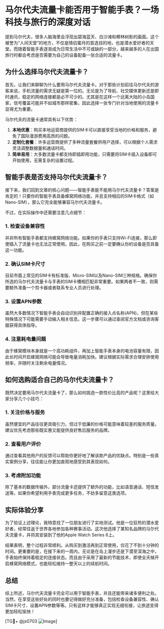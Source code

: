 # 马尔代夫流量卡能否用于智能手表？一场科技与旅行的深度对话

提到马尔代夫，很多人脑海里会浮现出碧海蓝天、白沙滩和椰林树影的画面。这个被誉为“人间天堂”的地方，不仅是情侣蜜月的首选目的地，也是潜水爱好者的天堂。而随着智能手表逐渐成为日常生活中不可或缺的一部分，越来越多的人在出国旅行时都会考虑是否需要为自己的设备配备一张合适的流量卡。

## 为什么选择马尔代夫流量卡？

首先，让我们来聊聊为什么要用马尔代夫流量卡。对于那些计划前往马尔代夫的游客来说，手机流量的需求无疑是第一位的。无论是为了导航、社交媒体更新还是即时通讯，稳定的网络连接都是必不可少的。尤其是在这样一个远离大陆的小岛国家，信号覆盖可能并不如城市那样密集，因此选择一张专门针对当地使用的流量卡显得尤为重要。

马尔代夫的流量卡通常具有以下优势：

1. **本地优惠**：购买本地运营商提供的SIM卡可以直接享受当地的价格和服务，避免了国际漫游费用高昂的问题。
2. **定制化套餐**：许多运营商提供了多种流量套餐供用户选择，可以根据个人需求灵活调整数据量和通话时间。
3. **简单易用**：大多数流量卡都支持即插即用功能，只需要将SIM卡插入设备即可开始使用，无需复杂的设置过程。

## 智能手表是否支持马尔代夫流量卡？

接下来，我们回到文章的核心问题——智能手表能不能用马尔代夫流量卡？答案是肯定的！只要你的智能手表具备蜂窝网络功能，并且支持相应的SIM卡格式（如Nano-SIM），那么它完全能够兼容马尔代夫流量卡。

不过，在实际操作中还需要注意几点细节：

### 1. 检查设备兼容性
并非所有智能手表都支持蜂窝网络功能。如果你的手表只支持Wi-Fi连接，那么即使插入了流量卡也无法正常使用。因此，在购买之前一定要确认你的设备是否具备这一功能。

### 2. 确认SIM卡尺寸
目前市面上常见的SIM卡有标准版、Micro-SIM以及Nano-SIM三种规格。确保你所选的马尔代夫流量卡与手表的SIM卡槽相匹配非常重要。如果两者不一致，则需要额外准备一个剪卡器或者联系专业人员进行处理。

### 3. 设置APN参数
虽然大多数情况下智能手表会自动识别并配置正确的接入点名称(APN)，但在某些特殊情况下可能需要手动输入相关信息。这一步骤可以通过查阅官方文档或咨询客服获得具体指导。

### 4. 注意耗电量问题
由于蜂窝模块本身就是一个高功耗组件，再加上智能手表本身的电池容量有限，因此长时间开启蜂窝网络可能会导致电量消耗加快。建议根据实际需求合理安排使用频率，并随时关注剩余电量情况。

## 如何选购适合自己的马尔代夫流量卡？

既然决定要用马尔代夫流量卡了，那么如何挑选一款性价比高的产品呢？这里给大家分享几个小技巧：

### 1. 关注价格与服务
虽然便宜的产品往往更具吸引力，但过于低廉的价格可能意味着较差的服务质量。建议优先考虑那些既实惠又能提供良好售后服务的品牌。

### 2. 查看用户评价
通过查看其他用户的反馈可以帮助你更好地了解该款产品的优缺点。特别是一些真实案例分享，往往能让你更加直观地感受到其表现如何。

### 3. 考虑附加功能
除了基本的数据传输外，部分流量卡还提供了额外的功能，比如语音通话、短信发送等。如果你希望利用手表完成更多任务，不妨多留意这类选项。

## 实际体验分享

为了验证上述理论，我特意找了一位朋友进行了实地测试。他是一位狂热的潜水爱好者，经常往返于世界各地参加各种赛事活动。这次他选择了某知名品牌的马尔代夫流量卡，并将其安装到了他的Apple Watch Series 6上。

结果表明，整个过程非常顺利。从购买到激活再到正常使用，仅花了不到十分钟的时间。更重要的是，在接下来的一周内，无论是在岛上漫步还是下潜至深海之中，手表始终保持着稳定的连接状态。而且由于采用了最新的节能技术，即使全天候开启蜂窝网络模式，也能轻松维持一整天以上的续航时间。

## 总结

综上所述，马尔代夫流量卡完全可以用于智能手表，并且还能带来诸多便利之处。当然，在享受这些好处的同时也要记得做好充分准备，包括检查设备兼容性、确认SIM卡尺寸、设置APN参数等等。只有这样才能够真正实现无缝衔接，让旅途变得更加轻松愉快！

[TG💪+ @jx0703 ![Image](https://github.com/user-attachments/assets/dbca1d08-cadb-493c-b0ec-ad6f7a83f270)]